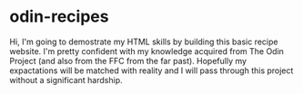 # odin-recipes
Hi,
I'm going to demostrate my HTML skills by building this basic recipe website.
I'm pretty confident with my knowledge acquired from The Odin Project (and also from the FFC from the far past). Hopefully my expactations will be matched with reality and I will pass through this project without a significant hardship.